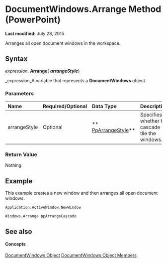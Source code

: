 
# DocumentWindows.Arrange Method (PowerPoint)

 **Last modified:** July 28, 2015

Arranges all open document windows in the workspace.

## Syntax

 _expression_. **Arrange**( **_arrangeStyle_**)

 _expression_A variable that represents a  **DocumentWindows** object.


### Parameters



|**Name**|**Required/Optional**|**Data Type**|**Description**|
|:-----|:-----|:-----|:-----|
|arrangeStyle|Optional| ** [PpArrangeStyle](f93ac9f9-f707-336f-d59d-565322deb167.md)**|Specifies whether to cascade or tile the windows.|

### Return Value

Nothing


## Example

This example creates a new window and then arranges all open document windows.


```
Application.ActiveWindow.NewWindow

Windows.Arrange ppArrangeCascade
```


## See also


#### Concepts


 [DocumentWindows Object](84ed4b8c-593a-8100-d4b8-158115c4e84d.md)
 [DocumentWindows Object Members](89e0a640-ecfd-e493-c2db-344267ee2316.md)
